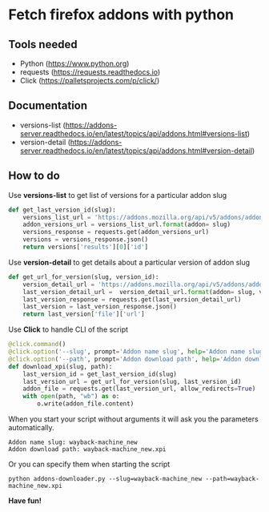 # Fetch firefox addons with python

## Tools needed
* Python (https://www.python.org)
* requests (https://requests.readthedocs.io)
* Click (https://palletsprojects.com/p/click/)

## Documentation
* versions-list (https://addons-server.readthedocs.io/en/latest/topics/api/addons.html#versions-list)
* version-detail (https://addons-server.readthedocs.io/en/latest/topics/api/addons.html#version-detail)


## How to do

Use **versions-list** to get list of versions for a particular addon slug

```python
def get_last_version_id(slug):
    versions_list_url = 'https://addons.mozilla.org/api/v5/addons/addon/{addon}/versions'
    addon_versions_url = versions_list_url.format(addon= slug)
    versions_response = requests.get(addon_versions_url)
    versions = versions_response.json()
    return versions['results'][0]['id']
```

Use **version-detail** to get details about a particular version of addon slug

```python
def get_url_for_version(slug, version_id):
    version_detail_url = 'https://addons.mozilla.org/api/v5/addons/addon/{addon}/versions/{version_id}'
    last_version_detail_url =  version_detail_url.format(addon= slug, version_id = version_id)
    last_version_response = requests.get(last_version_detail_url)
    last_version = last_version_response.json()
    return last_version['file']['url']
```

Use **Click** to handle CLI of the script

```python
@click.command()
@click.option('--slug', prompt='Addon name slug', help='Addon name slug to download')
@click.option('--path', prompt='Addon download path', help='Addon download path')
def download_xpi(slug, path):
    last_version_id = get_last_version_id(slug)
    last_version_url = get_url_for_version(slug, last_version_id)
    addon_file = requests.get(last_version_url, allow_redirects=True)
    with open(path, "wb") as o:
        o.write(addon_file.content)
```

When you start your script without arguments it will ask you the parameters automatically.

    Addon name slug: wayback-machine_new
    Addon download path: wayback-machine_new.xpi 

Or you can specify them when starting the script

    python addons-downloader.py --slug=wayback-machine_new --path=wayback-machine_new.xpi 

**Have fun!**
